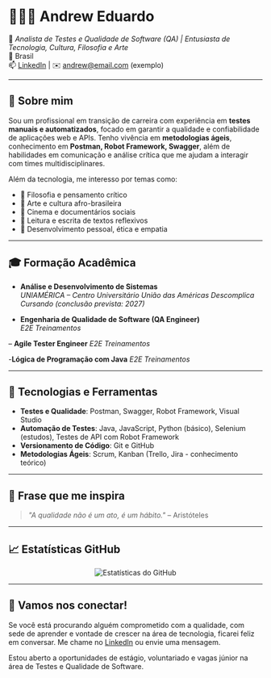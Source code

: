 # 👨🏾‍💻 Andrew Eduardo

🎯 *Analista de Testes e Qualidade de Software (QA) | Entusiasta de Tecnologia, Cultura, Filosofia e Arte*  
📍 Brasil  
📫 [LinkedIn](https://www.linkedin.com/in/andrew-eduardo-569a28187/) | ✉️ andrew@email.com (exemplo)

---

## 🧪 Sobre mim

Sou um profissional em transição de carreira com experiência em **testes manuais e automatizados**, focado em garantir a qualidade e confiabilidade de aplicações web e APIs. Tenho vivência em **metodologias ágeis**, conhecimento em **Postman, Robot Framework, Swagger**, além de habilidades em comunicação e análise crítica que me ajudam a interagir com times multidisciplinares.

Além da tecnologia, me interesso por temas como:

- 📜 Filosofia e pensamento crítico
- 🎨 Arte e cultura afro-brasileira
- 🎥 Cinema e documentários sociais
- 📘 Leitura e escrita de textos reflexivos
- 🤝 Desenvolvimento pessoal, ética e empatia

---

## 🎓 Formação Acadêmica

- **Análise e Desenvolvimento de Sistemas**  
  *UNIAMÉRICA – Centro Universitário União das Américas Descomplica*  
  *Cursando (conclusão prevista: 2027)*

- **Engenharia de Qualidade de Software (QA Engineer)**  
  *E2E Treinamentos*  

 – **Agile Tester Engineer**
   *E2E Treinamentos*

 -**Lógica de Programação com Java**
  *E2E Treinamentos*


---

## 🔧 Tecnologias e Ferramentas

- **Testes e Qualidade**: Postman, Swagger, Robot Framework, Visual Studio  
- **Automação de Testes**: Java, JavaScript, Python (básico), Selenium (estudos), Testes de API com Robot Framework  
- **Versionamento de Código**: Git e GitHub  
- **Metodologias Ágeis**: Scrum, Kanban (Trello, Jira - conhecimento teórico)

---


## 💬 Frase que me inspira

> *"A qualidade não é um ato, é um hábito."* – Aristóteles

---

## 📈 Estatísticas GitHub

<p align="center">
  <img src="https://github-readme-stats.vercel.app/api?username=acrispteixeira&show_icons=true&theme=radical" alt="Estatísticas do GitHub"/>
</p>

---

## 🤝 Vamos nos conectar!

Se você está procurando alguém comprometido com a qualidade, com sede de aprender e vontade de crescer na área de tecnologia, ficarei feliz em conversar. Me chame no [LinkedIn](https://www.linkedin.com/in/andrew-eduardo-569a28187/) ou envie uma mensagem.

Estou aberto a oportunidades de estágio, voluntariado e vagas júnior na área de Testes e Qualidade de Software.


